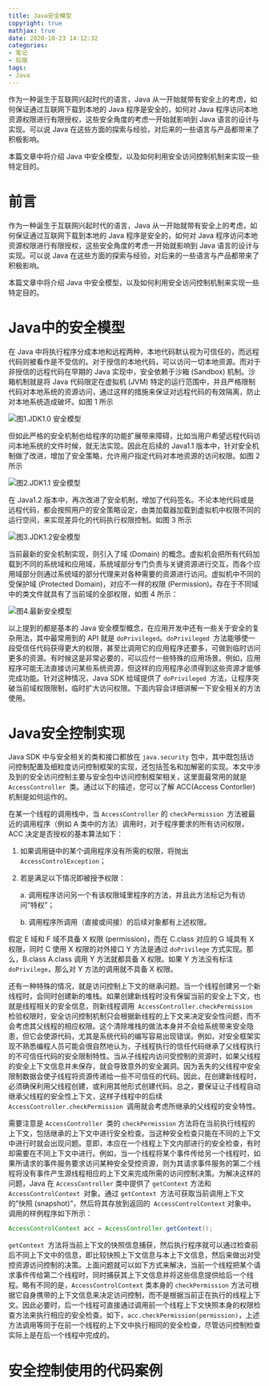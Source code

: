```yaml
---
title: Java安全模型
copyright: true
mathjax: true
date: 2020-10-23 14:12:32
categories:
- 笔记
- 后端
tags:
- Java
---
```


作为一种诞生于互联网兴起时代的语言，Java 从一开始就带有安全上的考虑，如何保证通过互联网下载到本地的 Java 程序是安全的，如何对 Java 程序访问本地资源权限进行有限授权，这些安全角度的考虑一开始就影响到 Java 语言的设计与实现。可以说 Java 在这些方面的探索与经验，对后来的一些语言与产品都带来了积极影响。

本篇文章中将介绍 Java 中安全模型，以及如何利用安全访问控制机制来实现一些特定目的。

<!--less-->





# 前言

作为一种诞生于互联网兴起时代的语言，Java 从一开始就带有安全上的考虑，如何保证通过互联网下载到本地的 Java 程序是安全的，如何对 Java 程序访问本地资源权限进行有限授权，这些安全角度的考虑一开始就影响到 Java 语言的设计与实现。可以说 Java 在这些方面的探索与经验，对后来的一些语言与产品都带来了积极影响。

本篇文章中将介绍 Java 中安全模型，以及如何利用安全访问控制机制来实现一些特定目的。



# Java中的安全模型

在 Java 中将执行程序分成本地和远程两种，本地代码默认视为可信任的，而远程代码则被看作是不受信的。对于授信的本地代码，可以访问一切本地资源。而对于非授信的远程代码在早期的 Java 实现中，安全依赖于沙箱 (Sandbox) 机制。沙箱机制就是将 Java 代码限定在虚拟机 (JVM) 特定的运行范围中，并且严格限制代码对本地系统的资源访问，通过这样的措施来保证对远程代码的有效隔离，防止对本地系统造成破坏。如图 1 所示

![图1.JDK1.0 安全模型](https://gitee.com/junpzx/blog-img/raw/master//img/20201023141605.gif)



但如此严格的安全机制也给程序的功能扩展带来障碍，比如当用户希望远程代码访问本地系统的文件时候，就无法实现。因此在后续的 Java1.1 版本中，针对安全机制做了改进，增加了安全策略，允许用户指定代码对本地资源的访问权限。如图 2 所示

![图2.JDK1.1 安全模型](https://gitee.com/junpzx/blog-img/raw/master//img/20201023141713.gif)



在 Java1.2 版本中，再次改进了安全机制，增加了代码签名。不论本地代码或是远程代码，都会按照用户的安全策略设定，由类加载器加载到虚拟机中权限不同的运行空间，来实现差异化的代码执行权限控制。如图 3 所示

![图3.JDK1.2安全模型](https://gitee.com/junpzx/blog-img/raw/master//img/20201023141918.gif)



当前最新的安全机制实现，则引入了域 (Domain) 的概念。虚拟机会把所有代码加载到不同的系统域和应用域，系统域部分专门负责与关键资源进行交互，而各个应用域部分则通过系统域的部分代理来对各种需要的资源进行访问。虚拟机中不同的受保护域 (Protected Domain)，对应不一样的权限 (Permission)。存在于不同域中的类文件就具有了当前域的全部权限，如图 4 所示：

![图4.最新安全模型](https://gitee.com/junpzx/blog-img/raw/master//img/20201023142038.gif)



以上提到的都是基本的 Java 安全模型概念，在应用开发中还有一些关于安全的复杂用法，其中最常用到的 API 就是 `doPrivileged`。`doPrivileged `方法能够使一段受信任代码获得更大的权限，甚至比调用它的应用程序还要多，可做到临时访问更多的资源。有时候这是非常必要的，可以应付一些特殊的应用场景。例如，应用程序可能无法直接访问某些系统资源，但这样的应用程序必须得到这些资源才能够完成功能。针对这种情况，Java SDK 给域提供了 `doPrivileged `方法，让程序突破当前域权限限制，临时扩大访问权限。下面内容会详细讲解一下安全相关的方法使用。



# Java安全控制实现

Java SDK 中与安全相关的类和接口都放在 `java.security` 包中，其中既包括访问控制配置及细粒度访问控制框架的实现，还包括签名和加解密的实现。本文中涉及到的安全访问控制主要与安全包中访问控制框架相关，这里面最常用的就是 `AccessController `类。通过以下的描述，您可以了解 ACC(Access Contorller) 机制是如何运作的。



在某一个线程的调用栈中，当 `AccessController` 的 `checkPermission `方法被最近的调用程序（例如 A 类中的方法）调用时，对于程序要求的所有访问权限，ACC 决定是否授权的基本算法如下：

1. 如果调用链中的某个调用程序没有所需的权限，将抛出 `AccessControlException`；

2. 若是满足以下情况即被授予权限：

    a. 调用程序访问另一个有该权限域里程序的方法，并且此方法标记为有访问”特权”；

    b. 调用程序所调用（直接或间接）的后续对象都有上述权限。



假定 E 域和 F 域不具备 X 权限 (permission)，而在 C.class 对应的 G 域具有 X 权限，同时 C 使用 X 权限的对外接口 Y 方法是通过 `doPrivilege` 方式实现。那么，B.class A.class 调用 Y 方法就都具备 X 权限。如果 Y 方法没有标注 `doPrivilege`，那么对 Y 方法的调用就不具备 X 权限。



还有一种特殊的情况，就是访问控制上下文的继承问题。当一个线程创建另一个新线程时，会同时创建新的堆栈。如果创建新线程时没有保留当前的安全上下文，也就是线程相关的安全信息，则新线程调用` AccessController.checkPermission` 检验权限时，安全访问控制机制只会根据新线程的上下文来决定安全性问题，而不会考虑其父线程的相应权限。这个清除堆栈的做法本身并不会给系统带来安全隐患，但它会使源代码，尤其是系统代码的编写容易出现错误。例如，对安全框架实现不熟悉编程人员可能会很自然地认为，子线程执行的信任代码继承了父线程执行的不可信任代码的安全限制特性。当从子线程内访问受控制的资源时，如果父线程的安全上下文信息并未保存，就会导致意外的安全漏洞。因为丢失的父线程中安全限制数据会使子线程将资源传递给一些不可信任的代码。因此，在创建新线程时，必须确保利用父线程创建，或利用其他形式创建代码。总之，要保证让子线程自动继承父线程的安全性上下文，这样子线程中的后续 `AccessController.checkPermission `调用就会考虑所继承的父线程的安全特性。



需要注意是 `AccessController `类的 `checkPermission` 方法将在当前执行线程的上下文，包括继承的上下文中进行安全检查。当这种安全检查只能在不同的上下文中进行时就会出现问题。意即，本应在一个线程上下文内部进行的安全检查，有时却需要在不同上下文中进行。例如，当一个线程将某个事件传给另一个线程时，如果所请求的事件服务要求访问某种安全受控资源，则为其请求事件服务的第二个线程将没有事件产生源线程相应的上下文来完成所需的访问控制决策。为解决这样的问题，Java 在 `AccessController` 类中提供了 `getContext` 方法和 `AccessControlContext `对象。通过 `getContext `方法可获取当前调用上下文的”快照 (snapshot)”，然后将其存放到返回的` AccessControlContext` 对象中。调用的样例程序如下所示：

```java
AccessControlContext acc = AccessController.getContext();
```



`getContext `方法将当前上下文的快照信息捕获，然后执行程序就可以通过检查前后不同上下文中的信息，即比较快照上下文信息与本上下文信息，然后来做出对受控资源访问控制的决策。上面问题就可以如下方式来解决，当前一个线程把某个请求事件传给第二个线程时，同时捕获其上下文信息并将这些信息提供给后一个线程。略有不同的是，`AccessControlContext` 类本身的 `checkPermission` 方法可根据它自身携带的上下文信息来决定访问控制，而不是根据当前正在执行的线程上下文。因此必要时，后一个线程可直接通过调用前一个线程上下文快照本身的权限检查方法来执行相应的安全检查。如下，`acc.checkPermission(permission)`，上述方法调用等同于在前一个线程的上下文中执行相同的安全检查，尽管访问控制检查实际上是在后一个线程中完成的。



# 安全控制使用的代码案例